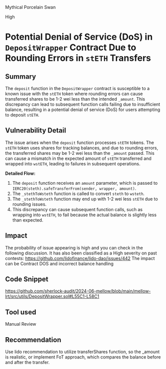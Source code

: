 Mythical Porcelain Swan

High

# Potential Denial of Service (DoS) in `DepositWrapper` Contract Due to Rounding Errors in `stETH` Transfers

## Summary
The `deposit` function in the `DepositWrapper` contract is susceptible to a known issue with the `stETH` token where rounding errors can cause transferred shares to be 1-2 wei less than the intended `_amount`. This discrepancy can lead to subsequent function calls failing due to insufficient balance, resulting in a potential denial of service (DoS) for users attempting to deposit `stETH`.
## Vulnerability Detail
The issue arises when the `deposit` function processes `stETH` tokens. The `stETH` token uses shares for tracking balances, and due to rounding errors, the transferred shares may be 1-2 wei less than the `_amount` passed. This can cause a mismatch in the expected amount of `stETH` transferred and wrapped into `wstETH`, leading to failures in subsequent operations.

**Detailed Flow:**
1. The `deposit` function receives an `amount` parameter, which is passed to `IERC20(steth).safeTransferFrom(sender, wrapper, amount)`.
2. The `_stethToWsteth` function is called to convert `steth` to `wsteth`.
3. The `_stethToWsteth` function may end up with 1-2 wei less `stETH` due to rounding issues.
4. This discrepancy can cause subsequent function calls, such as wrapping into `wstETH`, to fail because the actual balance is slightly less than expected.

## Impact
The probability of issue appearing is high and you can check in the following discussion. It has also been classified as a High severity on past contests:
https://github.com/lidofinance/lido-dao/issues/442
The impact can be Contract DOS and incorrect balance handling

## Code Snippet
https://github.com/sherlock-audit/2024-06-mellow/blob/main/mellow-lrt/src/utils/DepositWrapper.sol#L55C1-L58C1
## Tool used

Manual Review

## Recommendation
Use lido recommendation to utilize transferShares function, so the _amount is realistic, or implement FoT approach, which compares the balance before and after the transfer.